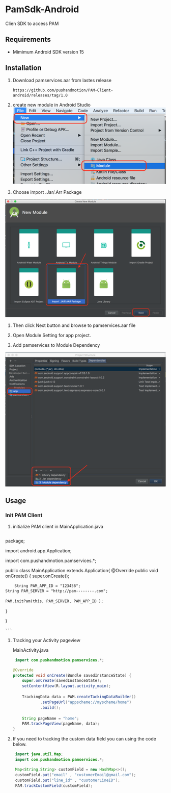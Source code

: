# PamSdk-Android
Clien SDK to access PAM

## Requirements

 * Mimimum Android SDK version 15

## Installation

 1. Download pamservices.aar from lastes release

    ```
    https://github.com/pushandmotion/PAM-Client-android/releases/tag/1.0
    ```
    
 1. create new module in Android Studio
 ![create new module](https://raw.githubusercontent.com/pushandmotion/PAM-Client-android/master/readme_image/new_module.png)

 1. Choose import .Jar/.Arr Package
 
 ![import arr](https://raw.githubusercontent.com/pushandmotion/PAM-Client-android/master/readme_image/import.png)
 
 1. Then click Next button and browse to pamservices.aar file
 
 1. Open Module Setting for app project.
 
 1. Add pamservices to Module Dependency
 
 ![add pamservice to module dependency](https://raw.githubusercontent.com/pushandmotion/PAM-Client-android/master/readme_image/dependency.png)
 
## Usage

### Init PAM Client

 1. initialize PAM client in MainApplication.java
 
    ```java
 package;

import android.app.Application;

import com.pushandmotion.pamservices.*;

public class MainApplication extends Application{
    @Override
    public void onCreate() {
        super.onCreate();

        String PAM_APP_ID = "123456";
    String PAM_SERVER = "http://pam--------.com";

    PAM.initPam(this, PAM_SERVER, PAM_APP_ID );

    }
}


    
    ```
    
 1. Tracking your Activity pageview 
 
    MainActivity.java
    
    ```java
     import com.pushandmotion.pamservices.*;
    ```
   
    ```java
    @Override
    protected void onCreate(Bundle savedInstanceState) {
        super.onCreate(savedInstanceState);
        setContentView(R.layout.activity_main);

        TrackingData data = PAM.createTackingDataBuilder()
                .setPageUrl("appscheme://myscheme/home")
                .build();
        
        String pageName = "home";
        PAM.trackPageView(pageName, data);
    }
    ```
  
 1. If you need to tracking the custom data field you can using the code below.
 
    ```java
     import java.util.Map;
     import com.pushandmotion.pamservices.*;
    ```
     
    ```java
     Map<String,String> customField = new HashMap<>();
     customField.put("email" , "customerEmail@gmail.com");
     customField.put("line_id" , "customerLineID");
     PAM.trackCustomField(customField);
    ```
     
